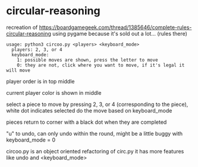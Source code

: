 # circular-reasoning

recreation of https://boardgamegeek.com/thread/1385646/complete-rules-circular-reasoning 
using pygame because it's sold out a lot... (rules there)

```
usage: python3 circoo.py <players> <keyboard_mode>
  players: 2, 3, or 4
  keyboard_mode:
    1: possible moves are shown, press the letter to move
    0: they are not, click where you want to move, if it's legal it will move
```  

player order is in top middle

current player color is shown in middle

select a piece to move by pressing 2, 3, or 4 (corresponding to the piece), white dot indicates selected
do the move based on keyboard_mode

pieces return to corner with a black dot when they are completed

"u" to undo, can only undo within the round, might be a little buggy with keyboard_mode = 0

circoo.py is an object oriented refactoring of circ.py
it has more features like undo and <keyboard_mode>
